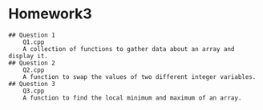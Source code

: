 # Homework3
    ## Question 1
        Q1.cpp
        A collection of functions to gather data about an array and display it.
    ## Question 2
        Q2.cpp
        A function to swap the values of two different integer variables.
    ## Question 3
        Q3.cpp
        A function to find the local minimum and maximum of an array.
